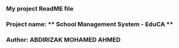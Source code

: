 ### My project ReadME file

### Project name:  ** School Management System - EduCA **

### Author: ABDIRIZAK MOHAMED AHMED 

